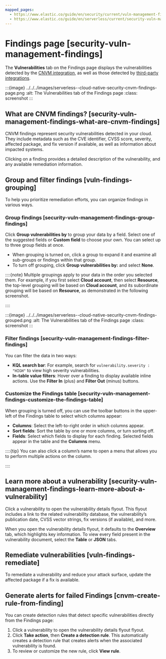 ```yaml
---
mapped_pages:
  - https://www.elastic.co/guide/en/security/current/vuln-management-findings.html
  - https://www.elastic.co/guide/en/serverless/current/security-vuln-management-findings.html
---
```


# Findings page [security-vuln-management-findings]

The **Vulnerabilities** tab on the Findings page displays the vulnerabilities detected by the [CNVM integration](cloud-native-vulnerability-management.md), as well as those detected by [third-party integrations](ingest-third-party-cloud-security-data.md).

:::{image} ../../../images/serverless--cloud-native-security-cnvm-findings-page.png
:alt: The Vulnerabilities tab of the Findings page
:class: screenshot
:::


## What are CNVM findings? [security-vuln-management-findings-what-are-cnvm-findings]

CNVM findings represent security vulnerabilities detected in your cloud. They include metadata such as the CVE identifier, CVSS score, severity, affected package, and fix version if available, as well as information about impacted systems.

Clicking on a finding provides a detailed description of the vulnerability, and any available remediation information.


## Group and filter findings [vuln-findings-grouping]

To help you prioritize remediation efforts, you can organize findings in various ways.


### Group findings [security-vuln-management-findings-group-findings]

Click **Group vulnerabilities by** to group your data by a field. Select one of the suggested fields or **Custom field** to choose your own. You can select up to three group fields at once.

* When grouping is turned on, click a group to expand it and examine all sub-groups or findings within that group.
* To turn off grouping, click **Group vulnerabilities by:** and select **None**.

::::{note}
Multiple groupings apply to your data in the order you selected them. For example, if you first select **Cloud account**, then select **Resource**, the top-level grouping will be based on **Cloud account**, and its subordinate grouping will be based on **Resource**, as demonstrated in the following screenshot.

::::


:::{image} ../../../images/serverless--cloud-native-security-cnvm-findings-grouped.png
:alt: The Vulnerabilities tab of the Findings page
:class: screenshot
:::


### Filter findings [security-vuln-management-findings-filter-findings]

You can filter the data in two ways:

* **KQL search bar**: For example, search for `vulnerability.severity : "HIGH"` to view high severity vulnerabilities.
* **In-table value filters**: Hover over a finding to display available inline actions. Use the **Filter In** (plus) and **Filter Out** (minus) buttons.


### Customize the Findings table [security-vuln-management-findings-customize-the-findings-table]

When grouping is turned off, you can use the toolbar buttons in the upper-left of the Findings table to select which columns appear:

* **Columns**: Select the left-to-right order in which columns appear.
* **Sort fields**: Sort the table by one or more columns, or turn sorting off.
* **Fields**: Select which fields to display for each finding. Selected fields appear in the table and the **Columns** menu.

::::{tip}
You can also click a column’s name to open a menu that allows you to perform multiple actions on the column.

::::



## Learn more about a vulnerability [security-vuln-management-findings-learn-more-about-a-vulnerability]

Click a vulnerability to open the vulnerability details flyout. This flyout includes a link to the related vulnerability database, the vulnerability’s publication date, CVSS vector strings, fix versions (if available), and more.

When you open the vulnerability details flyout, it defaults to the **Overview** tab, which highlights key information. To view every field present in the vulnerability document, select the **Table** or **JSON** tabs.


## Remediate vulnerabilities [vuln-findings-remediate]

To remediate a vulnerability and reduce your attack surface, update the affected package if a fix is available.


## Generate alerts for failed Findings [cnvm-create-rule-from-finding]

You can create detection rules that detect specific vulnerabilities directly from the Findings page:

1. Click a vulnerability to open the vulnerability details flyout flyout.
2. Click **Take action**, then **Create a detection rule**. This automatically creates a detection rule that creates alerts when the associated vulnerability is found.
3. To review or customize the new rule, click **View rule**.
